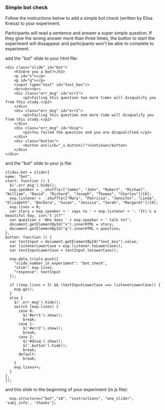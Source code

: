 ### Simple bot check

Follow the instructions below to add a simple bot check (written by Elisa Kreiss) to your experiment.

Participants will read a sentence and answer a super simple question. If they give the wrong answer more than three times, the button to start the experiment will dissappear and participants won't be able to complete to experiment. 


add the "bot" slide to your html file:

```
<div class="slide" id="bot">
	<h3>Are you a bot?</h3>
	<p id="s"></p>
	<p id="q"></p>
	<input type="text" id="text_box"/>
	<br><br><br>
	<div class="err_msg" id="err1">
		<p2>Failing this question two more times will disqualify you from this study.</p2>
	</div>
	<div class="err_msg" id="err2">
		<p2>Failing this question one more time will disqualify you from this study.</p2>
	</div>
	<div class="err_msg" id="disq">
		<p2>You failed the question and you are disqualified.</p2>
	</div>
	<div class="button">
		<button onclick="_s.button()">Continue</button>
	</div>
</div>
```

and the "bot" slide to your js file:

```
slides.bot = slide({
name: "bot",
start: function () {
  $('.err_msg').hide();
  exp.speaker = _.shuffle(["James", "John", "Robert", "Michael", "William", "David", "Richard", "Joseph", "Thomas", "Charles"])[0];
  exp.listener = _.shuffle(["Mary", "Patricia", "Jennifer", "Linda", "Elizabeth", "Barbara", "Susan", "Jessica", "Sarah", "Margaret"])[0];
  exp.lives = 0;
  var story = exp.speaker + ' says to ' + exp.listener + ': "It\'s a beautiful day, isn\'t it?"'
  var question = 'Who does ' + exp.speaker + ' talk to?';
  document.getElementById("s").innerHTML = story;
  document.getElementById("q").innerHTML = question;
},
button: function () {
  var textInput = document.getElementById("text_box").value;
  var listenerLowerCase = exp.listener.toLowerCase();
  var textInputLowerCase = textInput.toLowerCase();

  exp.data_trials.push({
    "slide_number_in_experiment": "bot_check",
    "stim": exp.lives,
    "response": textInput
  });

  if ((exp.lives < 3) && (textInputLowerCase === listenerLowerCase)) {
    exp.go();
  }
  else {
    $('.err_msg').hide();
    switch (exp.lives) {
      case 0:
        $('#err1').show();
        break;
      case 1:
        $('#err2').show();
        break;
      case 2:
        $('#disq').show();
        $('.button').hide();
        break;
      default:
        break;
    }
    exp.lives++;
  }
},
});
```

and this slide to the beginning of your experiment (in js file):

```
  exp.structure=["bot","i0", "instructions", "one_slider", 'subj_info', 'thanks'];
```

